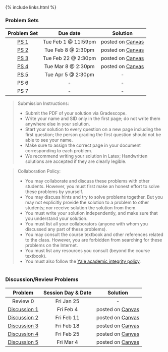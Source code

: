 {% include links.html %}

### Problem Sets

|  Problem Set|    Due date        | Solution |
| :---:       |   :----:           |  :----:  |
| [PS 1](files/pset/PS1.pdf)        |  Tue Feb 1 @ 11:59pm| posted on [Canvas](https://yale.instructure.com/courses/73872)|
| [PS 2](files/pset/PS2new.pdf)     |  Tue Feb 8 @ 2:30pm| posted on [Canvas](https://yale.instructure.com/courses/73872)|
| [PS 3](files/pset/PS3.pdf)        |  Tue Feb 22 @ 2:30pm| posted on [Canvas](https://yale.instructure.com/courses/73872)  |
| [PS 4](files/pset/PS4.pdf)       |   Tue Mar 8 @ 2:30pm        |  posted on [Canvas](https://yale.instructure.com/courses/73872)         |
| [PS 5](files/pset/PS5.pdf)        |          Tue Apr 5 @ 2:30pm       | - |
| PS 6        |          -           |-          |
| PS 7        |          -           |-          |


> Submission Instructions:
> * Submit the PDF of your solution via Gradescope.
> * Write your name and SID only in the first page; do not write them anywhere else in your solution.
> * Start your solution to every question on a new page including the first question; the person
grading the first question should not be able to see your name. 
> * Make sure to assign the correct page in your document corresponding to each problem.
> * We recommend writing your solution in Latex; Handwritten solutions are accepted if they are clearly legible.


> Collaboration Policy:
> * You may collaborate and discuss these problems with other students. However, you must first make an honest effort to solve these problems
by yourself. 
> * You may discuss hints and try to solve problems together. But you may not explicitly provide the solution to a problem to other students; nor receive solution the solution from them.
> * You must write your solution independently, and make sure that you understand your solution.
> * You must list all your collaborators (anyone with whom you discussed any part of these problems).
> * You may consult the course textbook and other references related to the class. However, you are forbidden from searching for these problems on the Internet.
> * You must list any resources you consult (beyond the course textbook).
> * You must also follow the [Yale academic integrity policy](/https://nam12.safelinks.protection.outlook.com/?url=http%3A%2F%2Fcatalog.yale.edu%2Fundergraduate-regulations%2Fregulations%2Facademic-dishonesty%2F&amp;data=04%7C01%7Cinyoung.shin%40yale.edu%7C4bf776d64aa040e55e2b08d9dc4d6935%7Cdd8cbebb21394df8b4114e3e87abeb5c%7C0%7C0%7C637783050146558528%7CUnknown%7CTWFpbGZsb3d8eyJWIjoiMC4wLjAwMDAiLCJQIjoiV2luMzIiLCJBTiI6Ik1haWwiLCJXVCI6Mn0%3D%7C2000&amp;sdata=HMK12mLsDu0deTy59mdukXXqx1lX8fgPtoYmPYJB0xI%3D&amp;reserved=0}YY).

<h1></h1>
<p></p>

### Discussion/Review Problems

|  Problem  | Session Day & Date | Solution |
| :---:     |   :----:      |  :----:  |
|  Review 0  | Fri Jan 25 |  - |
|  [Discussion 1](files/pset/Dis1New.pdf) | Fri Feb 4  | posted on [Canvas](https://yale.instructure.com/courses/73872)|
|  [Discussion 2](files/pset/Disc2.pdf)| Fri Feb 11  | posted on [Canvas](https://yale.instructure.com/courses/73872)|
| [Discussion 3](files/pset/Disc3.pdf)| Fri Feb 18  | posted on [Canvas](https://yale.instructure.com/courses/73872)|
| [Discussion 4](files/pset/Disc4.pdf)| Fri Feb 25  | posted on [Canvas](https://yale.instructure.com/courses/73872)|
| [Discussion 5](files/pset/Disc5.pdf)| Fri Mar 4  | posted on [Canvas](https://yale.instructure.com/courses/73872) |








&nbsp;&nbsp;&nbsp;


